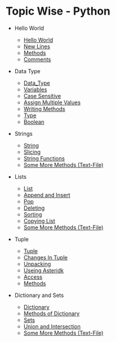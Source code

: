  Topic Wise - Python 
===================================

* Hello World
  - [Hello World](https://github.com/AmanDhimanD/Python_CompleteCode/blob/main/01_Hello_World/01_hello.py)
  - [New Lines](https://github.com/AmanDhimanD/Python_CompleteCode/blob/main/01_Hello_World/02_New_Lines.py)
  - [Methods](https://github.com/AmanDhimanD/Python_CompleteCode/blob/main/01_Hello_World/03_Methods.py)
  -  [Comments](https://github.com/AmanDhimanD/Python_CompleteCode/blob/main/01_Hello_World/04_Comments.py)

* Data Type
  - [Data_Type](https://github.com/AmanDhimanD/Python_CompleteCode/blob/main/02_Data_Type/01_Data_Type.py)
  - [Variables](https://github.com/AmanDhimanD/Python_CompleteCode/blob/main/02_Data_Type/02_Variable.py)
  - [Case Sensitive](https://github.com/AmanDhimanD/Python_CompleteCode/blob/main/02_Data_Type/03_Case_Sensitive.py)
  - [Assign Multiple Values](https://github.com/AmanDhimanD/Python_CompleteCode/blob/main/02_Data_Type/04_Assign_Multiple_Values.py)
  - [Writing Methods](https://github.com/AmanDhimanD/Python_CompleteCode/blob/main/02_Data_Type/05_Writing_Methods.py)
  - [Type](https://github.com/AmanDhimanD/Python_CompleteCode/blob/main/02_Data_Type/06_Type.py)
  - [Boolean](https://github.com/AmanDhimanD/Python_CompleteCode/blob/main/02_Data_Type/07_Boolean.py)
  
* Strings
  - [String](https://github.com/AmanDhimanD/Python_CompleteCode/blob/main/03_Strings/01_String.py)
  - [Slicing](https://github.com/AmanDhimanD/Python_CompleteCode/blob/main/03_Strings/02_Slicing.py)
  - [String Functions](https://github.com/AmanDhimanD/Python_CompleteCode/blob/main/03_Strings/03_String_function.py)
  - [Some More Methods (Text-File)](https://github.com/AmanDhimanD/Python_CompleteCode/blob/main/03_Strings/Other_Methods.txt)
 
* Lists
  - [List](https://github.com/AmanDhimanD/Python_CompleteCode/blob/main/04_List/01_List.py)
  - [Append and Insert](https://github.com/AmanDhimanD/Python_CompleteCode/blob/main/04_List/02_Add_into_List.py)
  - [Pop](https://github.com/AmanDhimanD/Python_CompleteCode/blob/main/04_List/03_Remove_From_list.py)
  - [Deleting](https://github.com/AmanDhimanD/Python_CompleteCode/blob/main/04_List/04_Deleting_List.py)
  - [Sorting](https://github.com/AmanDhimanD/Python_CompleteCode/blob/main/04_List/05_Sorting.py)
  - [Copying List](https://github.com/AmanDhimanD/Python_CompleteCode/blob/main/04_List/06_Copy_List.py)
  - [Some More Methods (Text-File)](https://github.com/AmanDhimanD/Python_CompleteCode/blob/main/04_List/Methods)
 
  
* Tuple
  - [Tuple](https://github.com/AmanDhimanD/Python_CompleteCode/blob/main/05_Tuples/01_Tuples.py)
  - [Changes In Tuple](https://github.com/AmanDhimanD/Python_CompleteCode/blob/main/05_Tuples/02_Changes_in_tuples.py)
  - [Unpacking](https://github.com/AmanDhimanD/Python_CompleteCode/blob/main/05_Tuples/03_Unpacking.py)
  - [Useing Asteridk](https://github.com/AmanDhimanD/Python_CompleteCode/blob/main/05_Tuples/04_Using_Asterisk.py)
  - [Access](https://github.com/AmanDhimanD/Python_CompleteCode/blob/main/05_Tuples/05_Acess_by_Loop.py)
  - [Methods](https://github.com/AmanDhimanD/Python_CompleteCode/blob/main/05_Tuples/05_Method.py)

* Dictionary and Sets
  - [Dictionary](https://github.com/AmanDhimanD/Python_CompleteCode/blob/main/06_Dictionary_%26_Sets/01_Dictionary.py)
  - [Methods of Dictionary](https://github.com/AmanDhimanD/Python_CompleteCode/blob/main/06_Dictionary_%26_Sets/02_Method_OF_Dictionary.py)
  - [Sets](https://github.com/AmanDhimanD/Python_CompleteCode/blob/main/06_Dictionary_%26_Sets/03_Sets.py)
  - [Union and Intersection](https://github.com/AmanDhimanD/Python_CompleteCode/blob/main/06_Dictionary_%26_Sets/04_Other_Methods_of_sets.py)
  - [Some More Methods (Text-File)](https://github.com/AmanDhimanD/Python_CompleteCode/blob/main/06_Dictionary_%26_Sets/Methods_of_Sets.txt)
